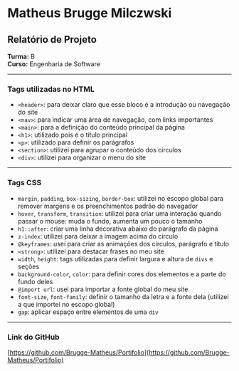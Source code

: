 # Matheus Brugge Milczwski 
## Relatório de Projeto  
**Turma:** B  
**Curso:** Engenharia de Software  

---

### Tags utilizadas no HTML

- `<header>`: para deixar claro que esse bloco é a introdução ou navegação do site  
- `<nav>`: para indicar uma área de navegação, com links importantes  
- `<main>`: para a definição do conteúdo principal da página  
- `<h1>`: utilizado pois é o título principal  
- `<p>`: utilizado para definir os parágrafos  
- `<section>`: utilizei para agrupar o conteúdo dos círculos  
- `<div>`: utilizei para organizar o menu do site  

---

### Tags CSS

- `margin`, `padding`, `box-sizing`, `border-box`: utilizei no escopo global para remover margens e os preenchimentos padrão do navegador  
- `hover`, `transform`, `transition`: utilizei para criar uma interação quando passar o mouse: muda o fundo, aumenta um pouco o tamanho  
- `h1::after`: criar uma linha decorativa abaixo do parágrafo da página  
- `z-index`: utilizei para deixar a imagem acima do círculo  
- `@keyframes`: usei para criar as animações dos círculos, parágrafo e título  
- `<strong>`: utilizei para destacar frases no meu site  
- `width`, `height`: tags utilizadas para definir largura e altura de `divs` e seções  
- `background-color`, `color`: para definir cores dos elementos e a parte do fundo deles  
- `@import url`: usei para importar a fonte global do meu site  
- `font-size`, `font-family`: definir o tamanho da letra e a fonte dela (utilizei a que importei no escopo global)  
- `gap`: aplicar espaço entre elementos de uma `div`

---

### Link do GitHub

[https://github.com/Brugge-Matheus/Portifolio](https://github.com/Brugge-Matheus/Portifolio)

